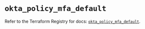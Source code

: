 # `okta_policy_mfa_default`

Refer to the Terraform Registry for docs: [`okta_policy_mfa_default`](https://registry.terraform.io/providers/okta/okta/4.10.0/docs/resources/policy_mfa_default).
